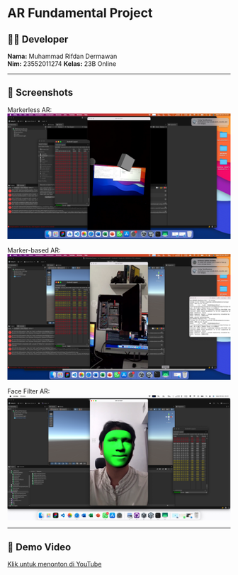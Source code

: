 #  AR Fundamental Project

## 👩‍💻 Developer
**Nama:** Muhammad Rifdan Dermawan   
**Nim:** 23552011274
**Kelas:** 23B Online 

---

## 📸 Screenshots

Markerless AR:  
![Markerless](Demo/AR-markless.png)

Marker-based AR:  
![Marker](Demo/Ar-marker2.png)

Face Filter AR:  
![Face Filter](Demo/Ar-FaceFilter.png)

---

## 🎥 Demo Video
[Klik untuk menonton di YouTube](https://drive.google.com/drive/folders/1XYOhv39U0raqYZ73lV0ztFnv4zWA83tI?usp=sharing)
